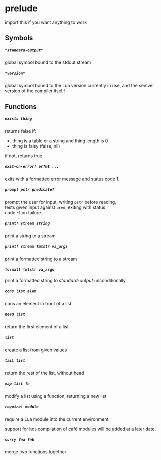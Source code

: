 prelude  
=======  
import this if you want anything to work  


## Symbols  
##### `*standard-output*`  
global symbol bound to the stdout stream  


##### `*version*`  
global symbol bound to the Lua version currently in use, and the semver version of the compiler itsel.f  


## Functions  
##### `exists thing`  
returns false if:  
- thing is a table or a string and thing.length is 0  
- thing is falsy (false, nil)  

if not, returns true.  


##### `exit-on-error! erfmt ...`  
exits with a formatted error message and status code 1.  


##### `prompt pstr predicate?`  
prompt the user for input, writing `pstr` before reading,  
tests given input against `pred`, exiting with status  
code -1 on failure.  


##### `print! stream string`  
print a string to a stream  


##### `print! stream fmtstr va_args`  
print a formatted string to a stream  


#### `format! fmtstr va_args`  
print a formatted string to *standard-output* unconditionally  


##### `cons list elem`  
cons an element in front of a list  


##### `head list`  
return the first element of a list  


##### `list`  
create a list from given values  


##### `tail list`  
return the rest of the list, without head  


##### `map list fn`  
modify a list using a function, returning a new list  


##### `require! module`  
require a Lua module into the current environment  

support for hot-compilation of café modules will be added at a later date.  


##### `curry fna fnb`  
merge two functions together  
